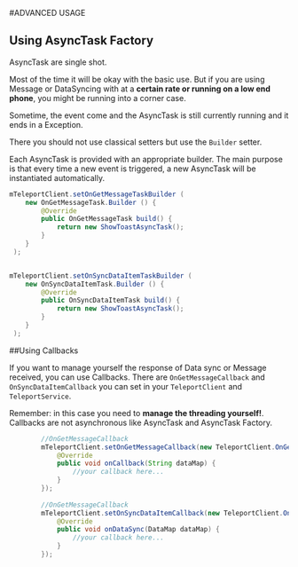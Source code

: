 #ADVANCED USAGE

## Using AsyncTask Factory

AsyncTask are single shot.

Most of the time it will be okay with the basic use. But if you are using Message or DataSyncing with at a **certain rate or running on a low end phone**, you might be running into a corner case.

Sometime, the event come and the AsyncTask is still currently running and it ends in a Exception.

There you should not use classical setters but use the `Builder` setter.

Each AsyncTask is provided with an appropriate builder. The main purpose is that every time a new event is triggered, a new AsyncTask will be instantiated automatically.

```java
mTeleportClient.setOnGetMessageTaskBuilder (
    new OnGetMessageTask.Builder () {
        @Override
        public OnGetMessageTask build() {
            return new ShowToastAsyncTask();
        }
    }
 );


mTeleportClient.setOnSyncDataItemTaskBuilder (
    new OnSyncDataItemTask.Builder () {
        @Override
        public OnSyncDataItemTask build() {
            return new ShowToastAsyncTask();
        }
    }
 );
```

##Using Callbacks

If you want to manage yourself the response of Data sync or Message received, you can use Callbacks. There are `OnGetMessageCallback` and `OnSyncDataItemCallback` you can set in your `TeleportClient` and `TeleportService`.

Remember: in this case you need to **manage the threading yourself!**. Callbacks are not asynchronous like AsyncTask and AsyncTask Factory.

``` java
        //OnGetMessageCallback
        mTeleportClient.setOnGetMessageCallback(new TeleportClient.OnGetMessageCallback() {
            @Override
            public void onCallback(String dataMap) {
                //your callback here...
            }
        });
        
        //OnGetMessageCallback
        mTeleportClient.setOnSyncDataItemCallback(new TeleportClient.OnSyncDataItemCallback() {
            @Override
            public void onDataSync(DataMap dataMap) {
                //your callback here...
            }
        });
```
